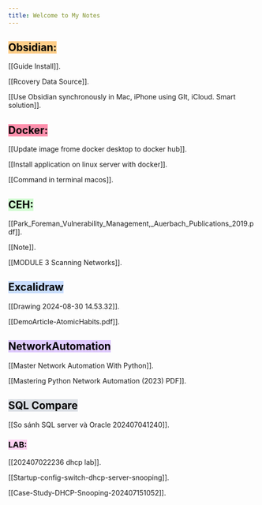 ```yaml
---
title: Welcome to My Notes
---
```


## <mark style="background: #FFF3A3A6;"><mark style="background: #FFB86CA6;">**Obsidian**:</mark></mark>

[[Guide Install]].

[[Rcovery Data Source]].

[[Use Obsidian synchronously in Mac, iPhone using GIt, iCloud. Smart solution]].

## <mark style="background: #FF5582A6;">**Docker**:</mark>

[[Update image frome docker desktop to docker hub]].

[[Install application on linux server with docker]].

[[Command in terminal macos]].

## <mark style="background: #BBFABBA6;">**CEH**:</mark>
[[Park_Foreman_Vulnerability_Management,_Auerbach_Publications_2019.pdf]].

[[Note]].

[[MODULE 3 Scanning Networks]].

## <mark style="background: #ADCCFFA6;">**Excalidraw**</mark>

[[Drawing 2024-08-30 14.53.32]].

[[DemoArticle-AtomicHabits.pdf]].


## <mark style="background: #D2B3FFA6;">**NetworkAutomation**</mark>

[[Master Network Automation With Python]].

[[Mastering Python Network Automation (2023) PDF]].

## <mark style="background: #CACFD9A6;">**SQL Compare**</mark>

[[So sánh SQL server và Oracle 202407041240]].

### <mark style="background: #FFB8EBA6;">**LAB:**</mark>

[[202407022236 dhcp lab]].

[[Startup-config-switch-dhcp-server-snooping]].

[[Case-Study-DHCP-Snooping-202407151052]].
